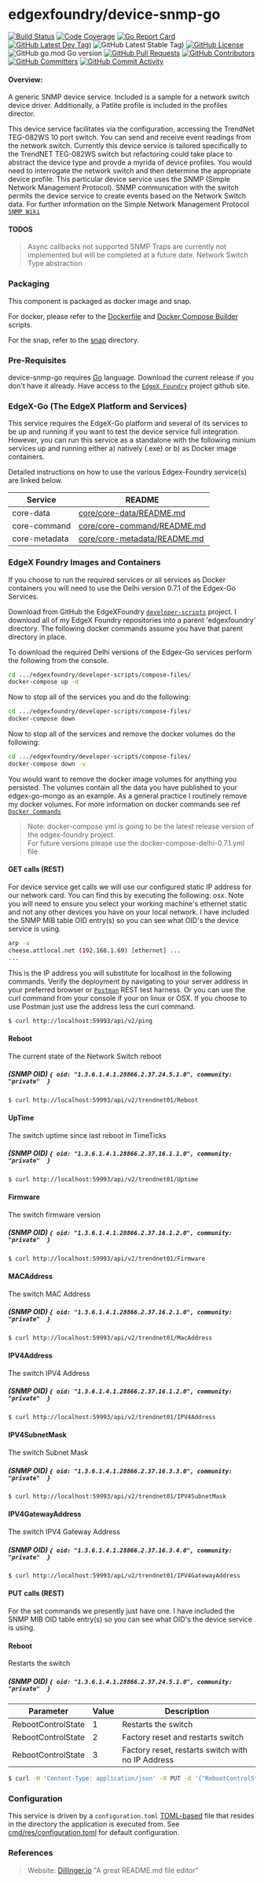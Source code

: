 # edgexfoundry/device-snmp-go
[![Build Status](https://jenkins.edgexfoundry.org/view/EdgeX%20Foundry%20Project/job/edgexfoundry/job/device-snmp-go/job/main/badge/icon)](https://jenkins.edgexfoundry.org/view/EdgeX%20Foundry%20Project/job/edgexfoundry/job/device-snmp-go/job/main/) [![Code Coverage](https://codecov.io/gh/edgexfoundry/device-snmp-go/branch/main/graph/badge.svg?token=cQs6ERHT74)](https://codecov.io/gh/edgexfoundry/device-snmp-go) [![Go Report Card](https://goreportcard.com/badge/github.com/edgexfoundry/device-snmp-go)](https://goreportcard.com/report/github.com/edgexfoundry/device-snmp-go) [![GitHub Latest Dev Tag)](https://img.shields.io/github/v/tag/edgexfoundry/device-snmp-go?include_prereleases&sort=semver&label=latest-dev)](https://github.com/edgexfoundry/device-snmp-go/tags) ![GitHub Latest Stable Tag)](https://img.shields.io/github/v/tag/edgexfoundry/device-snmp-go?sort=semver&label=latest-stable) [![GitHub License](https://img.shields.io/github/license/edgexfoundry/device-snmp-go)](https://choosealicense.com/licenses/apache-2.0/) ![GitHub go.mod Go version](https://img.shields.io/github/go-mod/go-version/edgexfoundry/device-snmp-go) [![GitHub Pull Requests](https://img.shields.io/github/issues-pr-raw/edgexfoundry/device-snmp-go)](https://github.com/edgexfoundry/device-snmp-go/pulls) [![GitHub Contributors](https://img.shields.io/github/contributors/edgexfoundry/device-snmp-go)](https://github.com/edgexfoundry/device-snmp-go/contributors) [![GitHub Committers](https://img.shields.io/badge/team-committers-green)](https://github.com/orgs/edgexfoundry/teams/device-snmp-go-committers/members) [![GitHub Commit Activity](https://img.shields.io/github/commit-activity/m/edgexfoundry/device-snmp-go)](https://github.com/edgexfoundry/device-snmp-go/commits)


#### Overview:
A generic SNMP device service. Included is a sample for a network switch device driver. Additionally, a Patlite profile is included in the profiles director. 

This device service facilitates via the configuration, accessing the TrendNet TEG-082WS 10 port switch.
You can send and receive event readings from the network switch.  Currently this device service is tailored specifically to the TrendNET TEG-082WS switch but refactoring could take place to abstract the device type and provde a myrida of device profiles. You would need to interrogate the network switch and then determine the appropriate device profile.   This particular device service uses the SNMP (Simple Network Management Protocol).
SNMP communication with the switch permits the device service to create events based on the Network Switch data. For further information on the Simple Network Management Protocol [`SNMP Wiki`][ExWk]

#### TODOS
> Async callbacks not supported
> SNMP Traps are currently not implemented but will be completed at a future date. 
> Network Switch Type abstraction

### Packaging

This component is packaged as docker image and snap.

For docker, please refer to the [Dockerfile](Dockerfile) and [Docker Compose Builder] scripts.

For the snap, refer to the [snap](snap) directory.


### Pre-Requisites

device-snmp-go requires [Go](https://golang.org/dl/) language. Download the current release if you don't have it already.
Have access to the  [`EdgeX Foundry`](https://github.com/edgexfoundry) project github site.  

### EdgeX-Go (The EdgeX Platform and Services)
This service requires the EdgeX-Go platform and several of its services to be up and running if you want to test the device service full integration. 
However, you can run this service as a standalone with the following minium services up and running either a) natively (.exe) or b) as Docker image containers.

Detailed instructions on how to use the various Edgex-Foundry service(s) are linked below.  

| Service | README |
| ------ | ------ |
| core-data | [core/core-data/README.md][ExCd] |
| core-command | [core/core-command/README.md][ExCc] |
| core-metadata | [core/core-metadata/README.md][ExCm] |

### EdgeX Foundry Images and Containers
If you choose to run the required services or all services as Docker containers you will need to use the Delhi version 0.7.1 of the Edgex-Go Services.

Download from GitHub the EdgeXFoundry [`developer-scripts`](https://github.com/edgexfoundry/developer-scripts) project.  I download all of my EdgeX Foundry repositories into a parent 'edgexfoundry' directory. The following docker commands assume you have that parent directory in place.  

To download the required Delhi versions of the Edgex-Go services perform the following from the console.
```sh
cd .../edgexfoundry/developer-scripts/compose-files/
docker-compose up -d 
```
Now to stop all of the services you and do the following:  
```sh
cd .../edgexfoundry/developer-scripts/compose-files/
docker-compose down  
```
Now to stop all of the services and remove the docker volumes do the following:
```sh
cd .../edgexfoundry/developer-scripts/compose-files/
docker-compose down -v 
```
You would want to remove the docker image volumes for anything you persisted.  The volumes contain all the data you have published to your edgex-go-mongo as an example. 
As a general practice I routinely remove my docker volumes.   For more information on docker commands see ref [`Docker Commands`](https://docs.docker.com/engine/reference/commandline/docker/)
> Note:  docker-compose.yml is going to be the latest release version of the edgex-foundry project.  
> For future versions please use the docker-compose-delhi-0.7.1.yml file


#### GET calls (REST)
For device service get calls we will use our configured static IP address for our network card.  You can find this by executing the following:
osx.  Note you will need to ensure you select your working machine's ethernet static and not any other devices you have on your local network.
I have included the SNMP MIB table OID entry(s) so you can see what OID's the device service is using. 
```sh
arp -a
cheese.attlocal.net (192.168.1.69) [ethernet] ...
...
```
This is the IP address you will substitute for localhost in the following commands. 
Verify the deployment by navigating to your server address in your preferred browser or [`Postman`](https://www.getpostman.com/) REST test harness.
Or you can use the curl command from your console if your on linux or OSX.  If you choose to use Postman just use the address less the curl command. 

```sh
$ curl http://localhost:59993/api/v2/ping
```

#### Reboot 
The current state of the Network Switch reboot
##### (SNMP OID)  `{ oid: "1.3.6.1.4.1.28866.2.37.24.5.1.0", community: "private"  }`

```sh
$ curl http://localhost:59993/api/v2/trendnet01/Reboot
```

#### UpTime 
The switch uptime since last reboot in TimeTicks 
##### (SNMP OID) `{ oid: "1.3.6.1.4.1.28866.2.37.16.1.1.0", community: "private"  }`

```sh
$ curl http://localhost:59993/api/v2/trendnet01/Uptime
```
#### Firmware 
The switch firmware version 
##### (SNMP OID) ` { oid: "1.3.6.1.4.1.28866.2.37.16.1.2.0", community: "private"  } `

```sh
$ curl http://localhost:59993/api/v2/trendnet01/Firmware
```
#### MACAddress
The switch MAC Address 
##### (SNMP OID) `{ oid: "1.3.6.1.4.1.28866.2.37.16.2.1.0", community: "private"  } `

```sh
$ curl http://localhost:59993/api/v2/trendnet01/MacAddress
```
#### IPV4Address
The switch IPV4 Address 
##### (SNMP OID) `{ oid: "1.3.6.1.4.1.28866.2.37.16.1.2.0", community: "private"  } `

```sh
$ curl http://localhost:59993/api/v2/trendnet01/IPV4Address
```
#### IPV4SubnetMask
The switch Subnet Mask 
##### (SNMP OID) `{ oid: "1.3.6.1.4.1.28866.2.37.16.3.3.0", community: "private"  } `

```sh
$ curl http://localhost:59993/api/v2/trendnet01/IPV4SubnetMask
```
#### IPV4GatewayAddress
The switch IPV4 Gateway Address
##### (SNMP OID) `{ oid: "1.3.6.1.4.1.28866.2.37.16.3.4.0", community: "private"  } `

```sh
$ curl http://localhost:59993/api/v2/trendnet01/IPV4GatewayAddress
```
#### PUT calls (REST)
For the set commands we presently just have one.  I have included the SNMP MIB OID table entry(s) so you can see what OID's the device service is using. 

#### Reboot
Restarts the switch
##### (SNMP OID) ` { oid: "1.3.6.1.4.1.28866.2.37.24.5.1.0", community: "private"  } `

| Parameter | Value | Description |
| ------ | ------ | ------ | 
| RebootControlState | 1 | Restarts the switch |
| RebootControlState | 2 | Factory reset and restarts switch |
| RebootControlState | 3 | Factory reset, restarts switch with no IP Address |

```sh
$ curl -H 'Content-Type: application/json' -X PUT -d '{"RebootControlState":"1"}' http://localhost:59993/api/v2/Reboot
```

### Configuration

This service is driven by a `configuration.toml` [TOML-based](https://en.wikipedia.org/wiki/TOML) file that resides
in the directory the application is executed from. See [cmd/res/configuration.toml](cmd/res/configuration.toml) for default configuration.
### References
> Website: [Dillinger.io](https://dillinger.io) "A great README.md file editor"


[ExCd]: <https://github.com/edgexfoundry/edgex-go/tree/master/internal/core/data/README.md>
[ExCc]: <https://github.com/edgexfoundry/edgex-go/tree/master/internal/core/command/README.md>
[ExCm]: <https://github.com/edgexfoundry/edgex-go/tree/master/internal/core/metadata/README.md>
[ExWk]: <https://en.wikipedia.org/wiki/Simple_Network_Management_Protocol>
[Docker Compose Builder]: https://github.com/edgexfoundry/edgex-compose/tree/main/compose-builder
